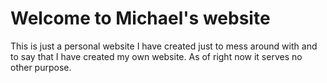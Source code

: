 # Welcome to Michael's website
This is just a personal website I have created just to mess around with and to say that I have created my own website. As of right now it serves no other purpose.
